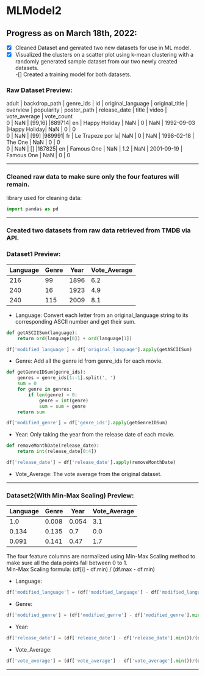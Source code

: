 # MLModel2

## Progress as on March 18th, 2022:
-[x] Cleaned Dataset and genrated two new datasets for use in ML model.   
-[x] Visualized the clusters on a scatter plot using k-mean clustering with a randomly generated sample dataset from our two newly created datasets.   
-[] Created a training model for both datasets.

### Raw Dataset Preview: 
adult | backdrop_path | genre_ids | id | original_language | original_title | overview | popularity | poster_path | release_date | title | video | vote_average | vote_count   
0     |  NaN          |  [99,16]  |889714|    en           |  Happy Holiday |    NaN   |     0      |    NaN      |  1992-09-03  |Happy Holiday|  NaN  |   0   |   0   
0     |  NaN          |   [99]    |989991|    fr           |  Le Trapeze por la|  NaN  |     0      |    NaN      |  1998-02-18  | The One     |  NaN  |   0   |   0   
0     |  NaN          |    []     |187825|    en           |  Famous One    |    NaN   |     1.2    |    NaN      |  2001-09-19  | Famous One  |  NaN  |   0   |   0   

-----
### Cleaned raw data to make sure only the four features will remain.
library used for cleaning data: 
```python
import pandas as pd
```

-----
### Created two datasets from raw data retrieved from TMDB via API.

### Dataset1 Preview:
Language | Genre | Year | Vote_Average
---------|-------|------|--------------
216      |   99  | 1896 |    6.2       
240      |   16  | 1923 |    4.9       
240      |   115 | 2009 |    8.1       

* Language: Convert each letter from an original_language string to its corresponding ASCII number and get their sum.
```python
def getASCIISum(language):
	return ord(language[0]) + ord(language[1])

df['modified_language'] = df['original_language'].apply(getASCIISum)
```   
* Genre: Add all the genre id from genre_ids for each movie.
```python
def getGenreIDSum(genre_ids):
	genres = genre_ids[1:-1].split(', ')
	sum = 0
	for genre in genres:
		if len(genre) > 0:
			genre = int(genre)
			sum = sum + genre
	return sum

df['modified_genre'] = df['genre_ids'].apply(getGenreIDSum)
```

* Year: Only taking the year from the release date of each movie.
```python
def removeMonthDate(release_date):
	return int(release_date[0:4])

df['release_date'] = df['release_date'].apply(removeMonthDate)
```

* Vote_Average: The vote average from the original dataset.   



-----
### Dataset2(With Min-Max Scaling) Preview:
Language | Genre | Year | Vote_Average
---------|-------|------|--------------
1.0      | 0.008 |0.054 |    3.1       
0.134    | 0.135 |0.7   |    0.0       
0.091    | 0.141 |0.47  |    1.7       

The four feature columns are normalized using Min-Max Scaling method to make sure all the data points fall between 0 to 1.   
Min-Max Scaling formula: (df[i] - df.min) / (df.max - df.min)
* Language: 
```python
df['modified_language'] = (df['modified_language'] - df['modified_language'].min())/(df['modified_language'].max() - df['modified_language'].min())
```

* Genre:
```python
df['modified_genre'] = (df['modified_genre'] - df['modified_genre'].min())/(df['modified_genre'].max() - df['modified_genre'].min())
```

* Year:
```python
df['release_date'] = (df['release_date'] - df['release_date'].min())/(df['release_date'].max() - df['release_date'].min())
```

* Vote_Average:
```python
df['vote_average'] = (df['vote_average'] - df['vote_average'].min())/(df['vote_average'].max() - df['vote_average'].min())
```
-----
